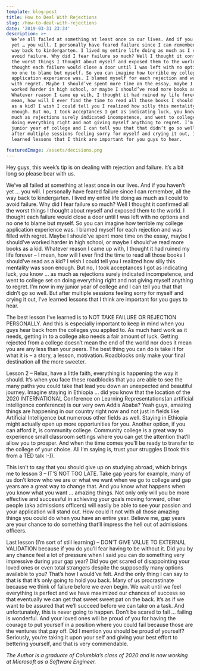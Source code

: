```yaml
---
template: blog-post
title: How to Deal With Rejections
slug: /how-to-deal-with-rejections
date: '2019-03-31 23:34'
description: >+
  We’ve all failed at something at least once in our lives. And if you haven’t
  yet … you will. I personally have feared failure since I can remember, all the
  way back to kindergarten. I lived my entire life doing as much as I could to
  avoid failure. Why did I fear failure so much? Well I thought it confirmed all
  the worst things I thought about myself and exposed them to the world. I
  thought each failure would close a door until I was left with no options and
  no one to blame but myself. So you can imagine how terrible my college
  application experience was. I blamed myself for each rejection and was filled
  with regret. Maybe I should’ve spent more time on the essay, maybe I should’ve
  worked harder in high school, or maybe I should’ve read more books as a kid.
  Whatever reason I came up with, I thought it had ruined my life forever – I
  mean, how will I ever find the time to read all those books I should’ve read
  as a kid? I wish I could tell you I realized how silly this mentality was soon
  enough. But no, I took acceptances I got as indicating luck, you know … as
  much as rejections surely indicated incompetence, and went to college set on
  doing everything right and not giving myself anything to regret. I’m now in my
  junior year of college and I can tell you that that didn’t go so well. But
  after multiple sessions feeling sorry for myself and crying it out, I’ve
  learned lessons that I think are important for you guys to hear. 

featuredImage: /assets/decisions.png
---
```

Hey guys, this week’s tip is on dealing with rejection and failure. It’s a bit long so please bear with us.

We’ve all failed at something at least once in our lives. And if you haven’t yet … you will. I personally have feared failure since I can remember, all the way back to kindergarten. I lived my entire life doing as much as I could to avoid failure. Why did I fear failure so much? Well I thought it confirmed all the worst things I thought about myself and exposed them to the world. I thought each failure would close a door until I was left with no options and no one to blame but myself. So you can imagine how terrible my college application experience was. I blamed myself for each rejection and was filled with regret. Maybe I should’ve spent more time on the essay, maybe I should’ve worked harder in high school, or maybe I should’ve read more books as a kid. Whatever reason I came up with, I thought it had ruined my life forever – I mean, how will I ever find the time to read all those books I should’ve read as a kid? I wish I could tell you I realized how silly this mentality was soon enough. But no, I took acceptances I got as indicating luck, you know … as much as rejections surely indicated incompetence, and went to college set on doing everything right and not giving myself anything to regret. I’m now in my junior year of college and I can tell you that that didn’t go so well. But after multiple sessions feeling sorry for myself and crying it out, I’ve learned lessons that I think are important for you guys to hear.

The best lesson I’ve learned is to NOT TAKE FAILURE OR REJECTION PERSONALLY. And this is especially important to keep in mind when you guys hear back from the colleges you applied to. As much hard work as it needs, getting in to a college also needs a fair amount of luck. Getting rejected from a college doesn’t mean the end of the world nor does it mean you are any less than your peers. The best thing you can do is take it for what it is – a story, a lesson, motivation. Roadblocks only make your final destination all the more sweeter.

Lesson 2 – Relax, have a little faith, everything is happening the way it should. It’s when you face these roadblocks that you are able to see the many paths you could take that lead you down an unexpected and beautiful journey. Imagine staying in Ethiopia … did you know that the location of the 2020 INTERNATIONAL Conference on Learning Representations(an artificial intelligence conference) is our very own Addis Ababa? Yeah guys, amazing things are happening in our country right now and not just in fields like Artificial Intelligence but numerous other fields as well. Staying in Ethiopia might actually open up more opportunities for you. Another option, if you can afford it, is community college. Community college is a great way to experience small classroom settings where you can get the attention that’ll allow you to prosper. And when the time comes you’ll be ready to transfer to the college of your choice. All I’m saying is, trust your struggles (I took this from a TED talk :-)).

This isn’t to say that you should give up on studying abroad, which brings me to lesson 3 – IT’S NOT TOO LATE. Take gap years for example, many of us don’t know who we are or what we want when we go to college and gap years are a great way to change that. And you know what happens when you know what you want … amazing things. Not only only will you be more effective and successful in achieving your goals moving forward, other people (aka admissions officers) will easily be able to see your passion and your application will stand out. How could it not with all those amazing things you could do when you have an entire year. Believe me, gap years are your chance to do something that’ll impress the hell out of admissions officers.

Last lesson (I’m sort of still learning) – DON’T GIVE VALUE TO EXTERNAL VALIDATION because if you do you’ll fear having to be without it. Did you by any chance feel a lot of pressure when I said you can do something very impressive during your gap year? Did you get scared of disappointing your loved ones or even total strangers despite the supposedly many options available to you? That’s how I would’ve felt. And the only thing I can say to that is that it’s only going to hold you back. Many of us procrastinate because we think of failure before we even begin. We wait until we feel everything is perfect and we have maximized our chances of success so that eventually we can get that sweet sweet pat on the back. It’s as if we want to be assured that we’ll succeed before we can take on a task. And unfortunately, this is never going to happen. Don’t be scared to fail … failing is wonderful. And your loved ones will be proud of you for having the courage to put yourself in a position where you could fail because those are the ventures that pay off. Did I mention you should be proud of yourself? Seriously, you’re taking it upon your self and giving your best effort to bettering yourself, and that is very commendable.



*The Author is a graduate of Columbia’s class of 2020 and is now working at Microsoft as a Software Engineer.*

